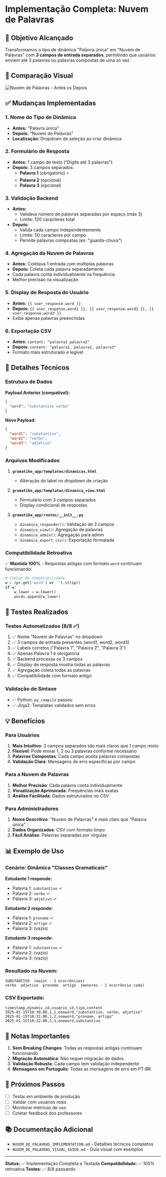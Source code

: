 # Implementação Completa: Nuvem de Palavras

## 🎯 Objetivo Alcançado

Transformamos o tipo de dinâmica "Palavra única" em "Nuvem de Palavras" com **3 campos de entrada separados**, permitindo que usuários enviem até 3 palavras ou palavras compostas de uma só vez.

## 📸 Comparação Visual

![Nuvem de Palavras - Antes vs Depois](https://github.com/user-attachments/assets/cd538a8e-e890-4426-a8fe-b2becb0d4f01)

## ✅ Mudanças Implementadas

### 1. Nome do Tipo de Dinâmica
- **Antes:** "Palavra única"
- **Depois:** "Nuvem de Palavras"
- **Localização:** Dropdown de seleção ao criar dinâmica

### 2. Formulário de Resposta
- **Antes:** 1 campo de texto ("Digite até 3 palavras")
- **Depois:** 3 campos separados:
  - **Palavra 1** (obrigatório) ⭐
  - **Palavra 2** (opcional)
  - **Palavra 3** (opcional)

### 3. Validação Backend
- **Antes:** 
  - Validava número de palavras separadas por espaço (máx 3)
  - Limite: 120 caracteres total
- **Depois:**
  - Valida cada campo independentemente
  - Limite: 50 caracteres por campo
  - Permite palavras compostas (ex: "guarda-chuva")

### 4. Agregação da Nuvem de Palavras
- **Antes:** Coletava 1 entrada com múltiplas palavras
- **Depois:** Coleta cada palavra separadamente
- Cada palavra conta individualmente na frequência
- Melhor precisão na visualização

### 5. Display de Resposta do Usuário
- **Antes:** `{{ user_response.word }}`
- **Depois:** `{{ user_response.word1 }}, {{ user_response.word2 }}, {{ user_response.word3 }}`
- Exibe apenas palavras preenchidas

### 6. Exportação CSV
- **Antes:** `content: "palavra1 palavra2"`
- **Depois:** `content: "palavra1, palavra2, palavra3"`
- Formato mais estruturado e legível

## 🔧 Detalhes Técnicos

### Estrutura de Dados

**Payload Anterior (compatível):**
```json
{
  "word": "substantivo verbo"
}
```

**Novo Payload:**
```json
{
  "word1": "substantivo",
  "word2": "verbo",
  "word3": "adjetivo"
}
```

### Arquivos Modificados

1. **`gramatike_app/templates/dinamicas.html`**
   - Alteração do label no dropdown de criação

2. **`gramatike_app/templates/dinamica_view.html`**
   - Formulário com 3 campos separados
   - Display condicional de respostas

3. **`gramatike_app/routes/__init__.py`**
   - `dinamica_responder()`: Validação de 3 campos
   - `dinamica_view()`: Agregação de palavras
   - `dinamica_admin()`: Agregação para admin
   - `dinamica_export_csv()`: Exportação formatada

### Compatibilidade Retroativa

✅ **Mantida 100%** - Respostas antigas com formato `word` continuam funcionando:
```python
# Código de compatibilidade
w = (pr.get('word') or '').strip()
if w:
    w_lower = w.lower()
    words.append(w_lower)
```

## 🧪 Testes Realizados

### Testes Automatizados (8/8 ✅)
1. ✅ Nome "Nuvem de Palavras" no dropdown
2. ✅ 3 campos de entrada presentes (word1, word2, word3)
3. ✅ Labels corretos ("Palavra 1", "Palavra 2", "Palavra 3")
4. ✅ Apenas Palavra 1 é obrigatória
5. ✅ Backend processa os 3 campos
6. ✅ Display de resposta mostra todas as palavras
7. ✅ Agregação coleta todas as palavras
8. ✅ Compatibilidade com formato antigo

### Validação de Sintaxe
- ✅ Python: `py_compile` passou
- ✅ Jinja2: Templates validados sem erros

## 💡 Benefícios

### Para Usuários
1. **Mais Intuitivo**: 3 campos separados são mais claros que 1 campo misto
2. **Flexível**: Pode enviar 1, 2 ou 3 palavras conforme necessário
3. **Palavras Compostas**: Cada campo aceita palavras compostas
4. **Validação Clara**: Mensagens de erro específicas por campo

### Para a Nuvem de Palavras
1. **Melhor Precisão**: Cada palavra conta individualmente
2. **Visualização Aprimorada**: Frequências mais exatas
3. **Análise Facilitada**: Dados estruturados no CSV

### Para Administradores
1. **Nome Descritivo**: "Nuvem de Palavras" é mais claro que "Palavra única"
2. **Dados Organizados**: CSV com formato limpo
3. **Fácil Análise**: Palavras separadas por vírgulas

## 📊 Exemplo de Uso

### Cenário: Dinâmica "Classes Gramaticais"

**Estudante 1 responde:**
- Palavra 1: `substantivo` ✓
- Palavra 2: `verbo` ✓
- Palavra 3: `adjetivo` ✓

**Estudante 2 responde:**
- Palavra 1: `pronome` ✓
- Palavra 2: `artigo` ✓
- Palavra 3: (vazio)

**Estudante 3 responde:**
- Palavra 1: `substantivo` ✓
- Palavra 2: (vazio)
- Palavra 3: (vazio)

### Resultado na Nuvem:

```
SUBSTANTIVO  (maior - 2 ocorrências)
verbo  adjetivo  pronome  artigo  (menores - 1 ocorrência cada)
```

### CSV Exportado:

```csv
timestamp,dynamic_id,usuario_id,tipo,content
2025-01-15T10:30:00,1,1,oneword,"substantivo, verbo, adjetivo"
2025-01-15T10:31:00,1,2,oneword,"pronome, artigo"
2025-01-15T10:32:00,1,3,oneword,substantivo
```

## 📝 Notas Importantes

1. **Sem Breaking Changes**: Todas as respostas antigas continuam funcionando
2. **Migração Automática**: Não requer migração de dados
3. **Validação Robusta**: Cada campo tem validação independente
4. **Mensagens em Português**: Todas as mensagens de erro em PT-BR

## 🚀 Próximos Passos

- [ ] Testar em ambiente de produção
- [ ] Validar com usuários reais
- [ ] Monitorar métricas de uso
- [ ] Coletar feedback dos professores

## 📚 Documentação Adicional

- `NUVEM_DE_PALAVRAS_IMPLEMENTATION.md` - Detalhes técnicos completos
- `NUVEM_DE_PALAVRAS_VISUAL_GUIDE.md` - Guia visual com exemplos

---

**Status:** ✅ Implementação Completa e Testada
**Compatibilidade:** ✅ 100% retroativa
**Testes:** ✅ 8/8 passando
